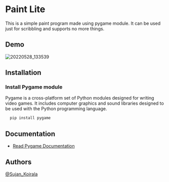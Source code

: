 
# Paint Lite

This is a simple paint program made using pygame module. It can be used just for scribbling and supports no more things.
## Demo

![20220528_133539](https://user-images.githubusercontent.com/84112374/170816318-34b85c8c-f67f-4a2b-8ed1-a0efba89f527.gif)




## Installation

### Install Pygame module

Pygame is a cross-platform set of Python modules designed for writing video games. It includes computer graphics and sound libraries designed to be used with the Python programming language.

```bash
  pip install pygame
```
    
## Documentation

- [Read Pygame Documentation](https://www.pygame.org/docs/)


## Authors

 [@Sujan_Koirala](https://github.com/Sujan-Koirala021)

